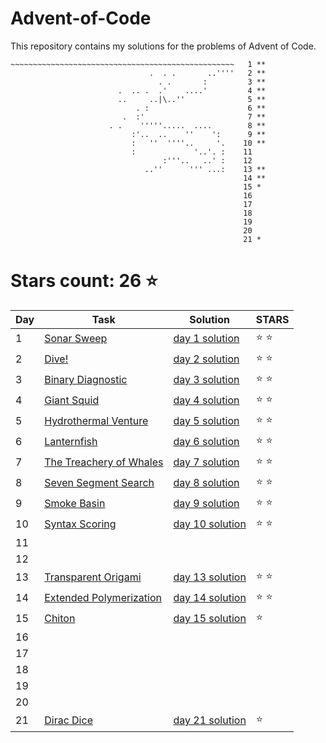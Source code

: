 # Advent-of-Code
This repository contains my solutions for the problems of Advent of Code.

```
~~~~~~~~~~~~~~~~~~~~~~~~~~~~~~~~~~~~~~~~~~~~~~~~~~   1 **
                               .  . .       ..''''   2 **
                                 . .       :         3 **
                        .  .. .  .'    ....'         4 **
                        ..     ..|\..''              5 **
                            . :                      6 **
                         .  :'                       7 **
                      . .    '''''.....  ....        8 **
                           :'..  ..    ''    ':      9 **
                           :   ''  ''''..     '.    10 **
                           :             '..'. :    11
                                  :'''..   ..' :    12
                              ..''      ''' ...:    13 **
                                                    14 **
                                                    15 *
                                                    16
                                                    17
                                                    18
                                                    19
                                                    20
                                                    21 *
```

# Stars count: 26 :star:

Day | Task | Solution | STARS |
------------ | ------------ | ------------- | ------------- |
1 |[Sonar Sweep](./day-01) |[day 1 solution](./day-01/Program.cs) | :star: :star: |
2 |[Dive!](./day-02) |[day 2 solution](./day-02/Program.cs) | :star: :star: |
3 |[Binary Diagnostic](./day-03) |[day 3 solution](./day-03/Program.cs) | :star: :star: |
4 |[Giant Squid](./day-04) |[day 4 solution](./day-04/Program.cs) | :star: :star: |
5 |[Hydrothermal Venture](./day-05) |[day 5 solution](./day-05/Program.cs) | :star: :star: |
6 |[Lanternfish](./day-06) |[day 6 solution](./day-06/Program.cs) | :star: :star: |
7 |[The Treachery of Whales](./day-07) |[day 7 solution](./day-07/Program.cs) | :star: :star: |
8 |[Seven Segment Search](./day-08) |[day 8 solution](./day-08/Program.cs) | :star: :star: |
9 |[Smoke Basin](./day-09) |[day 9 solution](./day-09/Program.cs) | :star: :star: |
10 |[Syntax Scoring](./day-10) |[day 10 solution](./day-10/Program.cs) | :star: :star: |
11 | | | |
12 | | | |
13 |[Transparent Origami](./day-13) |[day 13 solution](./day-13/Program.cs) | :star: :star: |
14 |[Extended Polymerization](./day-14) |[day 14 solution](./day-14/Program.cs) | :star: :star: |
15 |[Chiton](./day-15) |[day 15 solution](./day-15/Program.cs)| :star: |
16 | |  |  |
17 | |  |  |
18 | |  |  |
19 | |  |  |
20 | |  |  |
21 |[Dirac Dice](./day-21) |[day 21 solution](./day-21/Program.cs)| :star: |

